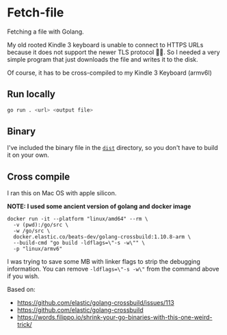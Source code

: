 # Fetch-file

Fetching a file with Golang.

My old rooted Kindle 3 keyboard is unable to connect to HTTPS URLs because
it does not support the newer TLS protocol 🤦‍♂️. So I needed a very simple program
that just downloads the file and writes it to the disk.

Of course, it has to be cross-compiled to my Kindle 3 Keyboard (armv6l)

## Run locally

```bash
go run . <url> <output file>
```

## Binary

I've included the binary file in the [`dist`](dist) directory,
so you don't have to build it on your own.

## Cross compile

I ran this on Mac OS with apple silicon.

**NOTE: I used some ancient version of golang and docker image**

```
docker run -it --platform "linux/amd64" --rm \
  -v (pwd):/go/src \
  -w /go/src \
  docker.elastic.co/beats-dev/golang-crossbuild:1.10.8-arm \
  --build-cmd "go build -ldflags=\"-s -w\"" \
  -p "linux/armv6"
```

I was trying to save some MB with linker flags to strip the debugging information.
You can remove `-ldflags=\"-s -w\"` from the command above if you wish.

Based on:
- https://github.com/elastic/golang-crossbuild/issues/113
- https://github.com/elastic/golang-crossbuild
- https://words.filippo.io/shrink-your-go-binaries-with-this-one-weird-trick/
